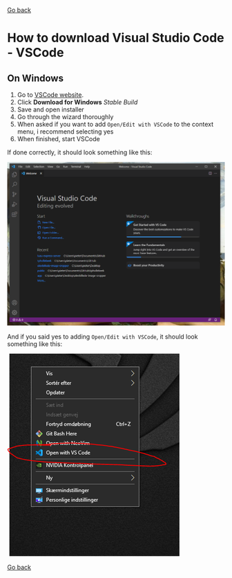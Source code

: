 
[Go back](index.md)

# How to download Visual Studio Code - VSCode

## On Windows

1. Go to [VSCode website](https://code.visualstudio.com/).
2. Click **Download for Windows** *Stable Build*
3. Save and open installer
4. Go through the wizard thoroughly
5. When asked if you want to add `Open/Edit with VSCode` to the context menu, i recommend selecting yes
6. When finished, start VSCode

If done correctly, it should look something like this:

![VSCode new windows](./assets/dvsc-start.PNG)

And if you said yes to adding `Open/Edit with VSCode`, it should look something like this:

![VSCode context menu](./assets/dvsc-context-menu.PNG)


[Go back](index.md)
